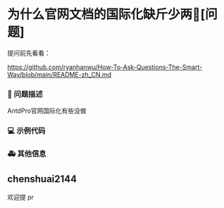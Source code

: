 # 为什么官网文档的国际化缺斤少两🧐[问题]

提问前先看看：

https://github.com/ryanhanwu/How-To-Ask-Questions-The-Smart-Way/blob/main/README-zh_CN.md

### 🧐 问题描述

AntdPro官网国际化有些没做

<!--
详细地描述问题，让大家都能理解
-->

### 💻 示例代码

<!--
如果你有解决方案，在这里清晰地阐述
-->

### 🚑 其他信息

<!--
如截图等其他信息可以贴在这里
<img width="1427" alt="image" src="https://github.com/ant-design/pro-components/assets/68573559/272a6309-f77e-4faf-86a8-5af2f54998d6">

-->

## chenshuai2144

欢迎提 pr
